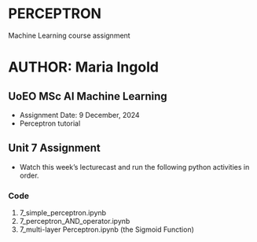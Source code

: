 # PERCEPTRON

Machine Learning course assignment  

# AUTHOR: Maria Ingold

## UoEO MSc AI Machine Learning

* Assignment Date: 9 December, 2024
* Perceptron tutorial

## Unit 7 Assignment 
*  Watch this week’s lecturecast and run the following python activities in order.

### Code

1. 7_simple_perceptron.ipynb
2. 7_perceptron_AND_operator.ipynb
3. 7_multi-layer Perceptron.ipynb (the Sigmoid Function)
